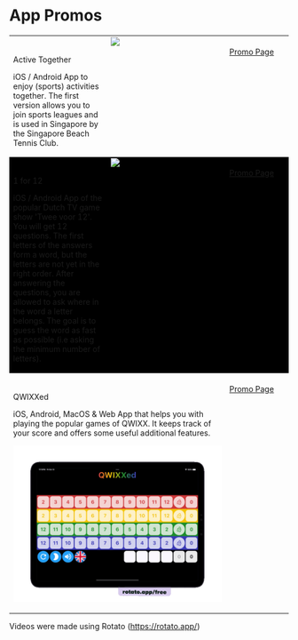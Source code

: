 # App Promos

<style>

  td.name {
    
  }

  td.media {
    
  }

  td.links {
    
  }
</style>

<table>
   <tbody>
      <tr>
        <td style="vertical-align: top; padding-top: 20px; min-width: 50% ;text-align: left;">
          <p>Active Together</p>
          <p>iOS / Android App to enjoy (sports) activities together. The first version allows you to join sports leagues and is used in Singapore by the Singapore Beach Tennis Club.</p>
        </td>
        <td style="vertical-align: top; width: 200px;">
          <img src="screenshots/active_together_1_dark.gif" />
        </td>
        <td style="vertical-align: top; padding-top: 20px; min-width: 100px;">
          <a href="https://github.com/jbijlsma/active-together-league-promo">Promo Page</a>
        </td>
      </tr>
      <tr style="background-color: black">
        <td  style="vertical-align: top; padding-top: 20px; min-width: 50% ;text-align: left;">
          <p>1 for 12</p>
          <p>iOS / Android App of the popular Dutch TV game show 'Twee voor 12'. You will get 12 questions. The first letters of the answers form a word, but the letters are not yet in the right order. After answering the questions, you are allowed to ask where in the word a letter belongs. The goal is to guess the word as fast as possible (i.e asking the minimum number of letters).</p>
        </td>
        <td  style="vertical-align: top; width: 200px;">
          <img src="screenshots/1_for_12_game_english.gif" style="width: 200px" />
        </td>
        <td style="vertical-align: top; padding-top: 20px; min-width: 100px;">
          <a href="https://github.com/jbijlsma/dnw-one-for-twelve-promo">Promo Page</a>
        </td>
      </tr>
      <tr>
        <td style="vertical-align: top; padding-top: 20px; min-width: 50% ;text-align: left;" colspan=2>
          <p>QWIXXed</p>
          <p>iOS, Android, MacOS & Web App that helps you with playing the popular games of QWIXX. It keeps track of your score and offers some useful additional features.</p>
          <p><img src="screenshots/qwixxed.gif"/></p>
        </td>
        <td style="vertical-align: top; padding-top: 20px; min-width: 100px;">
          <a href="https://github.com/jbijlsma/active-together-league-promo">Promo Page</a>
        </td>
      </tr>
   </tbody>
</table>

Videos were made using Rotato (https://rotato.app/)
